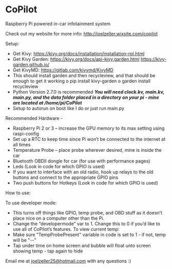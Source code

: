 # CoPilot
Raspberry Pi powered in-car infotainment system

Check out my website for more info: http://joelzeller.wixsite.com/copilot

Setup:
-	Get Kivy: https://kivy.org/docs/installation/installation-rpi.html
-	Get Kivy Garden: https://kivy.org/docs/api-kivy.garden.html 
		 	 https://kivy-garden.github.io/
-	Get KivyMD: https://gitlab.com/kivymd/KivyMD
-	This should install garden and then recycleview, and that should be enough to get it working
o	pip install kivy-garden
o	garden install recycleview
-	Python Version 2.7.0 is recommended
***You will need clock.kv, main.kv, main.py, and the data folder placed in a directory on your pi - mine are located at /home/pi/CoPilot***
-	Setup to autorun on boot like I do or just run main.py

Recommended Hardware - 
- Raspberry Pi 2 or 3 – increase the GPU memory to its max setting using raspi-config 
- Set up a RTC to keep time since Pi won’t be connected to the internet at all times
- Temperature Probe – place probe wherever desired, mine is inside the car
- Bluetooth OBDII dongle for car (for use with performance pages)
- Leds (Look in code for which GPIO is used)
- If you want to interface with an old radio, hook up relays to the old buttons and connect to the appropriate GPIO pins
- Two push buttons for Hotkeys (Look in code for which GPIO is used)


How to use:
 
To use developer mode:
- This turns off things like GPIO, temp probe, and OBD stuff as it doesn’t place nice on a computer other than the Pi.
-  Change the “developermode” var to 1.  Change this to 0 if you’d like to use all of CoPilot’s features.
 To view current temp:
- Make sure "TempProbePresent" variable in code is set to 1 - if not, temp will be "--"
- Tap under time on home screen and bubble will float unto screen showing temp - tap again to hide
 
Email me at joelzeller25@hotmail.com with any questions :)
